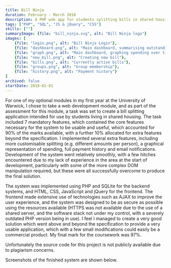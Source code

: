```yaml
---
title: Bill Ninja
duration: February - March 2018
description: A PHP web app for students splitting bills in shared housing. Coursework for CS139 Web Development Technologies.
tags: ["PHP", "SQL", "JS & jQuery", "CSS"]
skills: [""]
summaryImage: {file: "bill_ninja.svg", alt: "Bill Ninja logo"}
images: [
    {file: "login.png", alt: "Bill Ninja Login"},
    {file: "dashboard.png", alt: "Main dashboard, summarising outstanding payments"},
    {file: "graph.png", alt: "Main dashboard, graphing spending over time"},
    {file: "new_bill.png", alt: "Creating new bill"},
    {file: "bills.png", alt: "Currently active bills"},
    {file: "groups.png", alt: "Group membership"},
    {file: "history.png", alt: "Payment history"}
]
archived: false
startDate: 2018-02-01
---
```


For one of my optional modules in my first year at the University of Warwick, I chose to take a web
development module, and as part of the assessment for this module, a task was set to create a bill
splitting application intended for use by students living in shared housing. The task included 7
mandatory features, which contained the core features necessary for the system to be usable and
useful, which accounted for 90% of the marks available, with a further 10% allocated for extra
features beyond the specification. I implemented several extra features, including more customisable
splitting (e.g. different amounts per person), a graphical representation of spending, full payment
history and email notifications. Development of the system went relatively smoothly, with a few
hitches encountered due to my lack of experience in the area at the start of development,
particularly with some of the more complex DOM manipulation required, but these were all
successfully overcome to produce the final solution.

The system was implemented using PHP and SQLite for the backend systems, and HTML, CSS, JavaScript
and jQuery for the frontend. The frontend made extensive use of technologies such as AJAX to improve
the user experience, and the system was designed to be as secure as possible using the resources
available (HTTPS was not available due to the use of a shared server, and the software stack not
under my control, with a severely outdated PHP version being in use). I feel I managed to create a
very good solution which went above and beyond the specification to provide a very usable
application, which with a few small modifications could easily be a commercial product. My final
mark for the coursework was 97%.

Unfortunately the source code for this project is not publicly available due to plagiarism concerns.

Screenshots of the finished system are shown below.